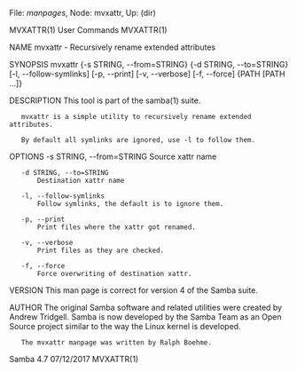 File: *manpages*,  Node: mvxattr,  Up: (dir)

MVXATTR(1)                       User Commands                      MVXATTR(1)



NAME
       mvxattr - Recursively rename extended attributes

SYNOPSIS
       mvxattr {-s STRING, --from=STRING} {-d STRING, --to=STRING}
        [-l, --follow-symlinks] [-p, --print] [-v, --verbose] [-f, --force]
        {PATH [PATH ...]}

DESCRIPTION
       This tool is part of the samba(1) suite.

       mvxattr is a simple utility to recursively rename extended attributes.

       By default all symlinks are ignored, use -l to follow them.

OPTIONS
       -s STRING, --from=STRING
           Source xattr name

       -d STRING, --to=STRING
           Destination xattr name

       -l, --follow-symlinks
           Follow symlinks, the default is to ignore them.

       -p, --print
           Print files where the xattr got renamed.

       -v, --verbose
           Print files as they are checked.

       -f, --force
           Force overwriting of destination xattr.

VERSION
       This man page is correct for version 4 of the Samba suite.

AUTHOR
       The original Samba software and related utilities were created by
       Andrew Tridgell. Samba is now developed by the Samba Team as an Open
       Source project similar to the way the Linux kernel is developed.

       The mvxattr manpage was written by Ralph Boehme.



Samba 4.7                         07/12/2017                        MVXATTR(1)
